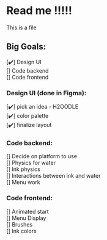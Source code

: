 # Read me !!!!!
This is a file

## Big Goals: 
[✔️] Design UI  
[] Code backend  
[] Code frontend  
  
### Design UI (done in Figma):  
[✔️] pick an idea - H2OODLE  
[✔️] color palette   
[✔️] finalize layout  

  
### Code backend:  
[] Decide on platform to use  
[] Physics for water  
[] Ink physics   
[] Interactions between ink and water  
[] Menu work  
  
### Code frontend:  
[] Animated start  
[] Menu Display  
[] Brushes  
[] Ink colors
